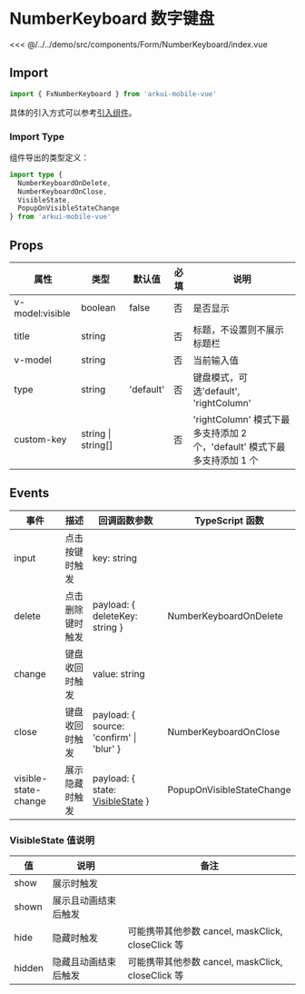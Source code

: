 # NumberKeyboard 数字键盘

<CodeDemo name="NumberKeyboard">

<<< @/../../demo/src/components/Form/NumberKeyboard/index.vue

</CodeDemo>

## Import

```js
import { FxNumberKeyboard } from 'arkui-mobile-vue'
```

具体的引入方式可以参考[引入组件](../guide/import.md)。

### Import Type

组件导出的类型定义：

```ts
import type {
  NumberKeyboardOnDelete,
  NumberKeyboardOnClose,
  VisibleState,
  PopupOnVisibleStateChange
} from 'arkui-mobile-vue'
```

## Props

| 属性            | 类型               | 默认值    | 必填 | 说明                                                                     |
| --------------- | ------------------ | --------- | ---- | ------------------------------------------------------------------------ |
| v-model:visible | boolean            | false     | 否   | 是否显示                                                                 |
| title           | string             |           | 否   | 标题，不设置则不展示标题栏                                               |
| v-model         | string             |           | 否   | 当前输入值                                                               |
| type            | string             | 'default' | 否   | 键盘模式，可选'default', 'rightColumn'                                   |
| custom-key      | string \| string[] |           | 否   | 'rightColumn' 模式下最多支持添加 2 个，'default' 模式下最多支持添加 1 个 |

## Events

| 事件                 | 描述             | 回调函数参数                                                                | TypeScript 函数           |
| -------------------- | ---------------- | --------------------------------------------------------------------------- | ------------------------- |
| input                | 点击按键时触发   | key: string                                                                 |                           |
| delete               | 点击删除键时触发 | payload: { deleteKey: string }                                              | NumberKeyboardOnDelete    |
| change               | 键盘收回时触发   | value: string                                                               |                           |
| close                | 键盘收回时触发   | payload: { source: 'confirm' \| 'blur' }                                    | NumberKeyboardOnClose     |
| visible-state-change | 展示隐藏时触发   | payload: { state: [VisibleState](./NumberKeyboard.md#visiblestate-值说明) } | PopupOnVisibleStateChange |

### VisibleState 值说明

| 值     | 说明                 | 备注                                              |
| ------ | -------------------- | ------------------------------------------------- |
| show   | 展示时触发           |                                                   |
| shown  | 展示且动画结束后触发 |                                                   |
| hide   | 隐藏时触发           | 可能携带其他参数 cancel, maskClick, closeClick 等 |
| hidden | 隐藏且动画结束后触发 | 可能携带其他参数 cancel, maskClick, closeClick 等 |
